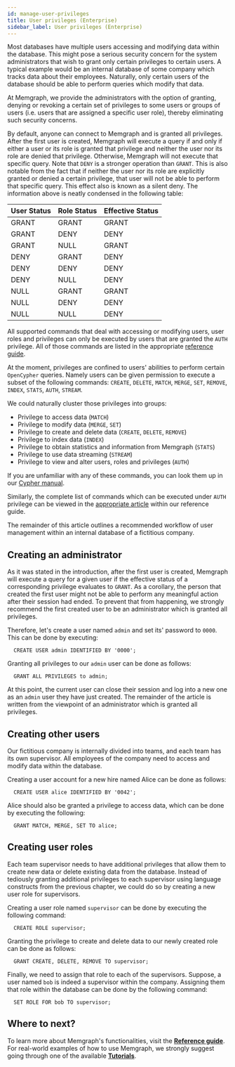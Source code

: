 ```yaml
---
id: manage-user-privileges
title: User privileges (Enterprise)
sidebar_label: User privileges (Enterprise)
---
```


Most databases have multiple users accessing and modifying
data within the database. This might pose a serious security concern for the
system administrators that wish to grant only certain privileges to certain
users. A typical example would be an internal database of some company which
tracks data about their employees. Naturally, only certain users of the database
should be able to perform queries which modify that data.

At Memgraph, we provide the administrators with the option of granting,
denying or revoking a certain set of privileges to some users or groups of users
(i.e. users that are assigned a specific user role), thereby eliminating such
security concerns.

By default, anyone can connect to Memgraph and is granted all privileges.
After the first user is created, Memgraph will execute a query if and only
if either a user or its role is granted that privilege and neither the
user nor its role are denied that privilege. Otherwise, Memgraph will not
execute that specific query. Note that `DENY` is a stronger
operation than `GRANT`. This is also notable from the fact that if neither the
user nor its role are explicitly granted or denied a certain privilege, that
user will not be able to perform that specific query. This effect also is known
as a silent deny. The information above is neatly condensed in the following
table:

User Status | Role Status | Effective Status
------------|-------------|------------------
GRANT       | GRANT       | GRANT
GRANT       | DENY        | DENY
GRANT       | NULL        | GRANT
DENY        | GRANT       | DENY
DENY        | DENY        | DENY
DENY        | NULL        | DENY
NULL        | GRANT       | GRANT
NULL        | DENY        | DENY
NULL        | NULL        | DENY

All supported commands that deal with accessing or modifying users, user
roles and privileges can only be executed by users that are granted the
`AUTH` privilege. All of those commands are listed in the appropriate
[reference guide](../reference-guide/security.md).

At the moment, privileges are confined to users' abilities to perform certain
`OpenCypher` queries. Namely users can be given permission to execute a subset
of the following commands: `CREATE`, `DELETE`, `MATCH`, `MERGE`, `SET`,
`REMOVE`, `INDEX`, `STATS`, `AUTH`, `STREAM`.

We could naturally cluster those privileges into groups:

  * Privilege to access data (`MATCH`)
  * Privilege to modify data (`MERGE`, `SET`)
  * Privilege to create and delete data (`CREATE`, `DELETE`, `REMOVE`)
  * Privilege to index data (`INDEX`)
  * Privilege to obtain statistics and information from Memgraph (`STATS`)
  * Privilege to use data streaming (`STREAM`)
  * Privilege to view and alter users, roles and privileges (`AUTH`)

If you are unfamiliar with any of these commands, you can look them up in our
[Cypher manual](/cypher-manual).

Similarly, the complete list of commands which can be executed under `AUTH`
privilege can be viewed in the
[appropriate article](../reference-guide/security.md) within  our reference
guide.

The remainder of this article outlines a recommended workflow of
user management within an internal database of a fictitious company.

## Creating an administrator

As it was stated in the introduction, after the first user is created, Memgraph
will execute a query for a given user if the effective status of a corresponding
privilege evaluates to `GRANT`. As a corollary, the person that created the
first user might not be able to perform any meaningful action after their
session had ended. To prevent that from happening, we strongly recommend
the first created user to be an administrator which is granted all privileges.

Therefore, let's create a user named `admin` and set its' password to `0000`.
This can be done by executing:

```cypher
  CREATE USER admin IDENTIFIED BY '0000';
```

Granting all privileges to our `admin` user can be done as follows:

```cypher
  GRANT ALL PRIVILEGES to admin;
```

At this point, the current user can close their session and log into a new
one as an `admin` user they have just created. The remainder of the article
is written from the viewpoint of an administrator which is granted
all privileges.

## Creating other users

Our fictitious company is internally divided into teams, and each team has
its own supervisor. All employees of the company need to access and modify
data within the database.

Creating a user account for a new hire named Alice can be done as follows:

```cypher
  CREATE USER alice IDENTIFIED BY '0042';
```

Alice should also be granted a privilege to access data, which can be done by
executing the following:

```cypher
  GRANT MATCH, MERGE, SET TO alice;
```

## Creating user roles

Each team supervisor needs to have additional privileges that allow them to
create new data or delete existing data from the database. Instead of tediously
granting additional privileges to each supervisor using language constructs from
the previous chapter, we could do so by creating a new user role for
supervisors.

Creating a user role named `supervisor` can be done by executing the following
command:

```cypher
  CREATE ROLE supervisor;
```

Granting the privilege to create and delete data to our newly created role can
be done as follows:

```cypher
  GRANT CREATE, DELETE, REMOVE TO supervisor;
```

Finally, we need to assign that role to each of the supervisors. Suppose, a user
named `bob` is indeed a supervisor within the company. Assigning them that role
within the database can be done by the following command:

```cypher
  SET ROLE FOR bob TO supervisor;
```

## Where to next?

To learn more about Memgraph's functionalities, visit the **[Reference guide](../reference-guide)**.
For real-world examples of how to use Memgraph, we strongly suggest going through one of the available **[Tutorials](../tutorials/tutorials.md)**.